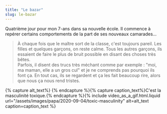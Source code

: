 ```yaml
---
title: "Le bazar"
slug: le-bazar
---
```


Quatrième jour pour mon 7-ans dans sa nouvelle école. Il commence à repérer certains comportements de la part de ses nouveaux camarades…

> À chaque fois que le maître sort de la classe, c'est toujours pareil. Les filles et quelques garçons, on reste calme. Tous les autres garçons, ils essaient de faire le plus de bruit possible en disant des choses très bêtes.  
> Parfois, il disent des trucs très méchant comme par exemple : "moi, ma maman, elle a un gros cul" et je ne comprends pas pourquoi ils font ça. En tout cas, ils se regardent et ça les fait beaucoup rire, alors que nous ça nous rend tristes.

{% capture alt_text%} {% endcapture %}{% capture caption_text%}C'est la masculinité toxique.{% endcapture %}{% include video_as_a_gif.html.liquid
url="/assets/images/papa/2020-09-04/toxic-masculinity"
alt=alt_text
caption=caption_text
%}

